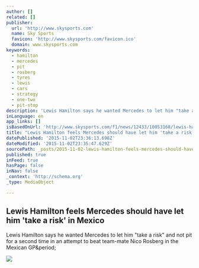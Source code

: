 ```yaml
---
author: []
related: []
publisher:
  url: 'http://www.skysports.com'
  name: Sky Sports
  favicon: 'http://www.skysports.com/favicon.ico'
  domain: www.skysports.com
keywords:
  - hamilton
  - mercedes
  - pit
  - rosberg
  - tyres
  - lewis
  - cars
  - strategy
  - one-two
  - pit-stop
description: 'Lewis Hamilton says he wanted Mercedes to let him "take a risk" and not pit for a second time in an attempt to beat team-mate Nico Rosberg in the Mexican GP.'
inLanguage: en
app_links: []
isBasedOnUrl: 'http://www.skysports.com/f1/news/12433/10053168/lewis-hamilton-feels-mercedes-should-have-let-him-take-a-risk-in-mexico'
title: "Lewis Hamilton feels Mercedes should have let him 'take a risk' in Mexico"
datePublished: '2015-11-02T23:36:13.698Z'
dateModified: '2015-11-02T23:35:47.629Z'
sourcePath: _posts/2015-11-02-lewis-hamilton-feels-mercedes-should-have-let-him-take-a-ri.md
published: true
inFeed: true
hasPage: false
inNav: false
_context: 'http://schema.org'
_type: MediaObject

---
```

<article style=""><h1>Lewis Hamilton feels Mercedes should have let him 'take a risk' in Mexico</h1><p>Lewis Hamilton says he wanted Mercedes to let him "take a risk" and not pit for a second time in an attempt to beat team-mate Nico Rosberg in the Mexican GP&amp;period;</p><img src="http://e0.365dm.com/15/11/150x150/lewis-hamilton-mercedes-2015-mexican-gp_3371893.jpg" /></article>